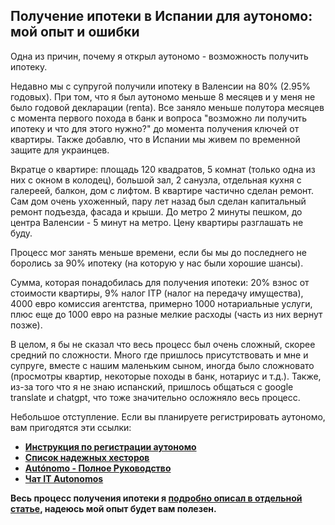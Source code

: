 ## Получение ипотеки в Испании для аутономо: мой опыт и ошибки

Одна из причин, почему я открыл аутономо - возможность получить ипотеку.

Недавно мы с супругой получили ипотеку в Валенсии на 80% (2.95% годовых). При том, что я был аутономо меньше 8 месяцев и
у меня не было годовой декларации (renta). Все заняло меньше полутора месяцев с момента первого похода в банк и
вопроса "возможно ли получить ипотеку и что для этого нужно?" до момента получения ключей от квартиры. Также добавлю,
что в Испании мы живем по временной защите для украинцев.

Вкратце о квартире: площадь 120 квадратов, 5 комнат (только одна из них с окном в колодец), большой зал, 2 санузла,
отдельная кухня с галереей, балкон, дом с лифтом. В квартире частично сделан ремонт. Сам дом очень ухоженный, пару лет
назад был сделан капитальный ремонт подъезда, фасада и крыши. До метро 2 минуты пешком, до центра Валенсии - 5 минут на
метро. Цену квартиры разглашать не буду.

Процесс мог занять меньше времени, если бы мы до последнего не боролись за 90% ипотеку (на которую у нас были хорошие
шансы).

Сумма, которая понадобилась для получения ипотеки: 20% взнос от стоимости квартиры, 9% налог ITP (налог на передачу
имущества), 4000 евро комиссия агентства, примерно 1000 нотариальные услуги, плюс еще до 1000 евро на разные мелкие
расходы (часть из них вернут позже).

В целом, я бы не сказал что весь процесс был очень сложный, скорее средний по сложности. Много где пришлось
присутствовать и мне и супруге, вместе с нашим маленьким сыном, иногда было сложновато (просмотры квартир, некоторые
походы в банк, нотариус и т.д.). Также, из-за того что я не знаю испанский, пришлось общаться с google translate и
chatgpt, что тоже значительно осложняло весь процесс.

Небольшое отступление. Если вы планируете регистрировать аутономо, вам пригодятся эти ссылки:
- **[Инструкция по регистрации аутономо](#регистрация-autónomo-пошагово)**
- **[Список надежных хесторов](#надежные-хесторы)**
- **[Autónomo - Полное Руководство](https://itautonomos.com/ru/)**
- **[Чат IT Autonomos](https://bit.ly/it-autonomos-es)**

**Весь процесс получения ипотеки я [подробно описал в отдельной статье](../ru/mortgage/), надеюсь мой опыт 
будет вам полезен.**
